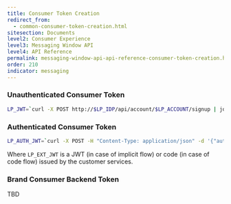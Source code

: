 ```yaml
---
title: Consumer Token Creation
redirect_from:
  - common-consumer-token-creation.html
sitesection: Documents
level2: Consumer Experience
level3: Messaging Window API
level4: API Reference
permalink: messaging-window-api-api-reference-consumer-token-creation.html
order: 210
indicator: messaging
---
```


### Unauthenticated Consumer Token

```sh
LP_JWT=`curl -X POST http://$LP_IDP/api/account/$LP_ACCOUNT/signup | jq -r .jwt`
```

### Authenticated Consumer Token

```sh
LP_AUTH_JWT=`curl -X POST -H "Content-Type: application/json" -d '{"authCode" : "'$LP_EXT_JWT'"}' http://$LP_IDP/api/account/$LP_ACCOUNT/authenticate | jq -r .jwt`
```

Where `LP_EXT_JWT` is a JWT (in case of implicit flow) or code (in case of code flow) issued by the customer services.

### Brand Consumer Backend Token

TBD